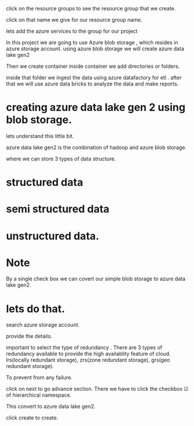 click on the resource groups to see the resource group that we create.

click on that name we give for our resource group name.

lets add the azure services to the group for our project

In this project we are going to use
Azure blob storage , which resides in azure storage account.
using azure blob storage we will create azure data lake gen2

Then we create container inside container we add directories or folders.

inside that folder we ingest the data using  azure datafactory for etl .
after that we will use azure data bricks to analyze the data and make reports.

# creating azure data lake gen 2 using blob storage.

lets understand this little bit.

azure data lake gen2 is the combination of hadoop and azure blob storage.

where we can store 3 types of data structure.

# structured data
# semi structured data
# unstructured data.

# Note 
By a single check box we can covert our simple blob storage to azure data lake gen2.

# lets do that.

search azure storage account.

provide the details.

important to select the type of redundancy .
There are 3 types of redundancy available to provide the high availablity feature of cloud.
lrs(locally redundant storage),
zrs(zone redundant storage),
grs(geo redundant storage).

To prevent from any failure.

click on next to go advance section.
There we have to click the checkbox ☑ of hierarchical namespace.

This convert to azure data lake gen2.

click create to create.
